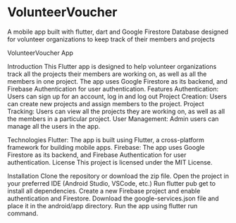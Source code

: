 # VolunteerVoucher
A mobile app built with flutter, dart and Google Firestore Database designed for volunteer organizations to keep track of their members and projects

VolunteerVoucher App

Introduction
This Flutter app is designed to help volunteer organizations track all the projects their members are working on, as well as all the members in one project. The app uses Google Firestore as its backend, and Firebase Authentication for user authentication.
Features
Authentication: Users can sign up for an account, log in and log out
Project Creation: Users can create new projects and assign members to the project.
Project Tracking: Users can view all the projects they are working on, as well as all the members in a particular project.
User Management: Admin users can manage all the users in the app.

Technologies
Flutter: The app is built using Flutter, a cross-platform framework for building mobile apps.
Firebase: The app uses Google Firestore as its backend, and Firebase Authentication for user authentication.
License
This project is licensed under the MIT License.

Installation
Clone the repository or download the zip file.
Open the project in your preferred IDE (Android Studio, VSCode, etc.)
Run flutter pub get to install all dependencies.
Create a new Firebase project and enable authentication and Firestore.
Download the google-services.json file and place it in the android/app directory.
Run the app using flutter run command.
